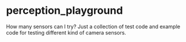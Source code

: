 # perception_playground
How many sensors can I try? Just a collection of test code and example code for testing different kind of camera sensors.
